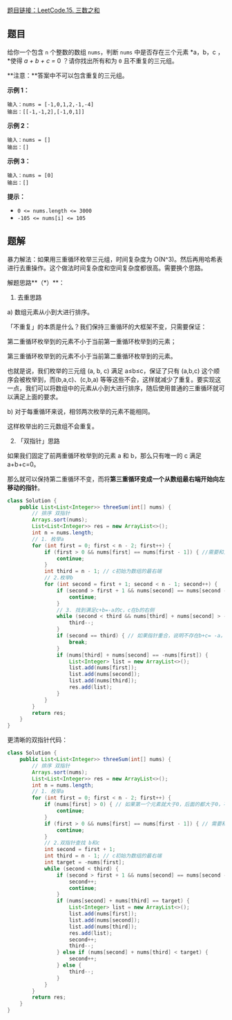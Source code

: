 [题目链接：LeetCode.15. 三数之和](https://leetcode-cn.com/problems/3sum/)

## 题目

给你一个包含 `n` 个整数的数组 `nums`，判断 `nums` 中是否存在三个元素 *a，b，c ，*使得 *a + b + c =* 0 ？请你找出所有和为 `0` 且不重复的三元组。

**注意：**答案中不可以包含重复的三元组。

**示例 1：**

```
输入：nums = [-1,0,1,2,-1,-4]
输出：[[-1,-1,2],[-1,0,1]]
```

**示例 2：**

```
输入：nums = []
输出：[]
```

**示例 3：**

```
输入：nums = [0]
输出：[]
```

**提示：**

- `0 <= nums.length <= 3000`
- `-105 <= nums[i] <= 105`

## 题解

暴力解法：如果用三重循环枚举三元组，时间复杂度为 O(N^3)。然后再用哈希表进行去重操作。这个做法时间复杂度和空间复杂度都很高。需要换个思路。

解题思路**（*）**：

1. 去重思路

a) 数组元素从小到大进行排序。

「不重复」的本质是什么？我们保持三重循环的大框架不变，只需要保证：

第二重循环枚举到的元素不小于当前第一重循环枚举到的元素；

第三重循环枚举到的元素不小于当前第二重循环枚举到的元素。

也就是说，我们枚举的三元组 (a, b, c) 满足 a≤b≤c，保证了只有 (a,b,c) 这个顺序会被枚举到，而(b,a,c)、(c,b,a) 等等这些不会，这样就减少了重复。要实现这一点，我们可以将数组中的元素从小到大进行排序，随后使用普通的三重循环就可以满足上面的要求。

b)  对于每重循环来说，相邻两次枚举的元素不能相同。

这样枚举出的三元数组不会重复。

2. 「双指针」思路

如果我们固定了前两重循环枚举到的元素 a 和 b，那么只有唯一的 c 满足 a+b+c=0。

那么就可以保持第二重循环不变，而将**第三重循环变成一个从数组最右端开始向左移动的指针**。

```java
class Solution {
    public List<List<Integer>> threeSum(int[] nums) {
        // 排序 双指针 
        Arrays.sort(nums);
        List<List<Integer>> res = new ArrayList<>();
        int n = nums.length;
        // 1. 枚举a
        for (int first = 0; first < n - 2; first++) {
            if (first > 0 && nums[first] == nums[first - 1]) { //需要和上一次枚举的数不相同
                continue;
            }
            int third = n - 1; // c初始为数组的最右端
            // 2.枚举b
            for (int second = first + 1; second < n - 1; second++) {
                if (second > first + 1 && nums[second] == nums[second - 1]) { //需要和上一次枚举的数不相同
                    continue;
                }
                // 3. 找到满足c+b=-a的c，c在b的右侧
                while (second < third && nums[third] + nums[second] > -nums[first]) {
                    third--;
                }
                if (second == third) { // 如果指针重合，说明不存在b+c= -a，跳出第二重循环
                    break;
                }
                if (nums[third] + nums[second] == -nums[first]) {
                    List<Integer> list = new ArrayList<>();
                    list.add(nums[first]);
                    list.add(nums[second]);
                    list.add(nums[third]);
                    res.add(list);
                }
            }
        }
        return res;
    }
}
```

更清晰的双指针代码：

```java
class Solution {
    public List<List<Integer>> threeSum(int[] nums) {
        // 排序 双指针 
        Arrays.sort(nums);
        List<List<Integer>> res = new ArrayList<>();
        int n = nums.length;
        // 1. 枚举a
        for (int first = 0; first < n - 2; first++) {
            if (nums[first] > 0) { // 如果第一个元素就大于0，后面的都大于0，不满足条件 
                continue;
            }
            if (first > 0 && nums[first] == nums[first - 1]) { // 需要和上一次枚举的数不相同
                continue;
            }
            // 2.双指针查找 b和c
            int second = first + 1;
            int third = n - 1; // c初始为数组的最右端
            int target = -nums[first];
            while (second < third) {
                if (second > first + 1 && nums[second] == nums[second - 1]) { // second需要和上一次枚举的数不相同
                    second++;
                    continue;
                }
                if (nums[second] + nums[third] == target) {
                    List<Integer> list = new ArrayList<>();
                    list.add(nums[first]);
                    list.add(nums[second]);
                    list.add(nums[third]);
                    res.add(list);
                    second++;
                    third--;
                } else if (nums[second] + nums[third] < target) {
                    second++;
                } else {
                    third--;
                }
            }
        }
        return res;
    }
}
```

